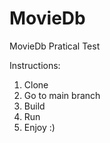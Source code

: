# MovieDb
MovieDb Pratical Test

Instructions:

1. Clone
2. Go to main branch
3. Build
4. Run
5. Enjoy :)
